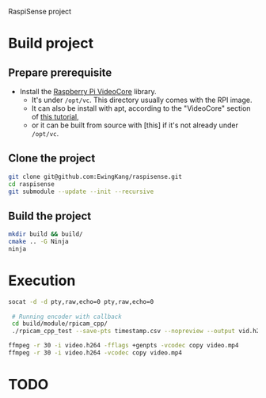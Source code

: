 RaspiSense project


# Build project
## Prepare prerequisite
* Install the [Raspberry Pi VideoCore](https://github.com/raspberrypi/userland) library.
    * It's under `/opt/vc`. This directory usually comes with the RPI image. 
    * It can also be install with apt, according to the "VideoCore" section of [this tutorial](https://wiki.ubuntu.com/ARM/RaspberryPi#Videocore), 
    * or it can be built from source with [this] if it's not already under `/opt/vc`.
## Clone the project
```bash
git clone git@github.com:EwingKang/raspisense.git
cd raspisense
git submodule --update --init --recursive
```
## Build the project
```bash
mkdir build && build/
cmake .. -G Ninja
ninja
```

# Execution
```bash	
socat -d -d pty,raw,echo=0 pty,raw,echo=0
 
 # Running encoder with callback
 cd build/module/rpicam_cpp/
 ./rpicam_cpp_test --save-pts timestamp.csv --nopreview --output vid.h264 --raw raw.yuv --raw-pts raw_pts.csv -t 10000 -v

ffmpeg -r 30 -i video.h264 -fflags +genpts -vcodec copy video.mp4
ffmpeg -r 30 -i video.h264 -vcodec copy video.mp4

```
# TODO


